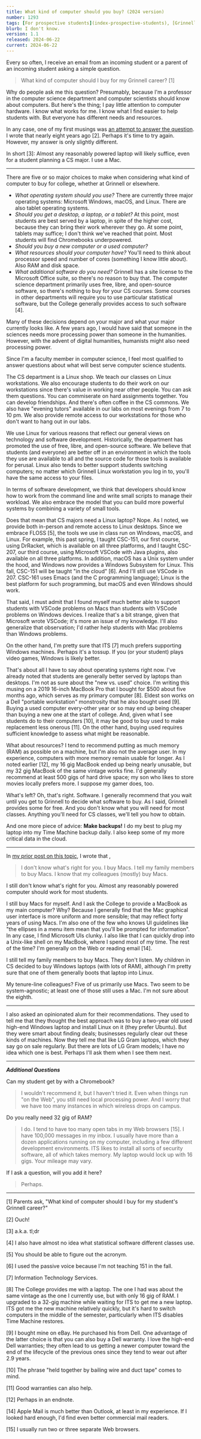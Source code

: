 ```yaml
---
title: What kind of computer should you buy? (2024 version)
number: 1293
tags: [For prospective students](index-prospective-students), [Grinnell](index-grinnell), revised
blurb: I don't know.
version: 1.1
released: 2024-06-22
current: 2024-06-22
---
```

Every so often, I receive an email from an incoming student or a parent of an incoming student asking a simple question.

> What kind of computer should I buy for my Grinnell career? [1]

Why do people ask me this question? Presumably, because I'm a professor in the computer science department and computer scientists should know about computers. But here's the thing; I pay little attention to computer hardware. I know what works for me. I know what I find easier to help students with. But everyone has different needs and resources.

In any case, one of my first musings was [an attempt to answer the question](buy-computer). I wrote that nearly eight years ago [2]. Perhaps it's time to try again. However, my answer is only slightly different.

In short [3]: Almost any reasonably powered laptop will likely suffice, even for a student planning a CS major. I use a Mac. 

---

There are five or so major choices to make when considering what kind of computer to buy for college, whether at Grinnell or elsewhere.

* _What operating system should you use?_ There are currently three major operating systems: Microsoft Windows, macOS, and Linux. There are also tablet operating systems.
* _Should you get a desktop, a laptop, or a tablet?_ At this point, most students are best served by a laptop, in spite of the higher cost, because they can bring their work wherever they go. At some point, tablets may suffice; I don't think we've reached that point. Most students will find Chromebooks underpowered.
* _Should you buy a new computer or a used computer?_
* _What resources should your computer have?_ You'll need to think about processor speed and number of cores (something I know little about). Also RAM and disk space.
* _What additional software do you need?_ Grinnell has a site license to the Microsoft Office suite, so there's no reason to buy that. The computer science department primarily uses free, libre, and open-source software, so there's nothing to buy for your CS courses. Some courses in other departments will require you to use particular statistical software, but the College generally provides access to such software [4].

Many of these decisions depend on your major and what your major currently looks like. A few years ago, I would have said that someone in the sciences needs more processing power than someone in the humanities. However, with the advent of digital humanities, humanists might also need processing power.

Since I'm a faculty member in computer science, I feel most qualified to answer questions about what will best serve computer science students.

The CS department is a Linux shop. We teach our classes on Linux workstations. We also encourage students to do their work on our workstations since there's value in working near other people. You can ask them questions. You can commiserate on hard assignments together. You can develop friendships. And there's often coffee in the CS commons. We also have "evening tutors" available in our labs on most evenings from 7 to 10 pm. We also provide remote access to our workstations for those who don't want to hang out in our labs.

We use Linux for various reasons that reflect our general views on technology and software development. Historically, the department has promoted the use of free, libre, and open-source software. We believe that students (and everyone) are better off in an environment in which the tools they use are available to all and the source code for those tools is available for perusal. Linux also tends to better support students switching computers; no matter which Grinnell Linux workstation you log in to, you'll have the same access to your files.

In terms of software development, we think that developers should know how to work from the command line and write small scripts to manage their workload. We also embrace the model that you can build more powerful systems by combining a variety of small tools.

Does that mean that CS majors need a Linux laptop? Nope. As I noted, we provide both in-person and remote access to Linux desktops. Since we embrace FLOSS [5], the tools we use in class run on Windows, macOS, and Linux. For example, this past spring, I taught CSC-151, our first course, using DrRacket, which is available on all three platforms, and I taught CSC-207, our third course, using Microsoft VSCode with Java plugins, also available on all three platforms. In addition, macOS has a Unix system under the hood, and Windows now provides a Windows Subsystem for Linux. This fall, CSC-151 will be taught "in the cloud" [6]. And I'll still use VSCode in 207. CSC-161 uses Emacs (and the C programming language); Linux is the best platform for such programming, but macOS and even Windows should work.

That said, I must admit that I found myself much better able to support students with VSCode problems on Macs than students with VSCode problems on Windows devices. I realize that's a bit strange, given that Microsoft wrote VSCode; it's more an issue of my knowledge. I'll also generalize that observation; I'd rather help students with Mac problems than Windows problems.

On the other hand, I'm pretty sure that ITS [7] much prefers supporting Windows machines. Perhaps it's a tossup. If you (or your student) plays video games, Windows is likely better.

That's about all I have to say about operating systems right now. I've already noted that students are generally better served by laptops than desktops. I'm not as sure about the "new vs. used" choice. I'm writing this musing on a 2019 16-inch MacBook Pro that I bought for $500 about five months ago, which serves as my primary computer [8]. Eldest son works on a Dell "portable workstation" monstrosity that he also bought used [9]. Buying a used computer every-other year or so may end up being cheaper than buying a new one at the start of college. And, given what I see students do to their computers [10], it may be good to buy used to make replacement less onerous [11]. On the other hand, buying used requires sufficient knowledge to assess what might be reasonable.

What about resources? I tend to recommend putting as much memory (RAM) as possible on a machine, but I'm also not the average user. In my experience, computers with more memory remain usable for longer. As I noted earlier [12], my 16 gig MacBook ended up being nearly unusable, but my 32 gig MacBook of the same vintage works fine. I'd generally recommend at least 500 gigs of hard drive space; my son who likes to store movies locally prefers more. I suppose my gamer does, too.

What's left? Oh, that's right. Software. I generally recommend that you wait until you get to Grinnell to decide what software to buy. As I said, Grinnell provides some for free. And you don't know what you will need for most classes. Anything you'll need for CS classes, we'll tell you how to obtain.

And one more piece of advice: **Make backups!** I do my best to plug my laptop into my Time Machine backup daily. I also keep some of my more critical data in the cloud.

---

In [my prior post on this topic](buy-computer), I wrote that ,

> I don't know what's right for you. I buy Macs. I tell my family members to buy Macs. I know that my colleagues (mostly) buy Macs.

I still don't know what's right for you. Almost any reasonably powered computer should work for most students.

I still buy Macs for myself. And I ask the College to provide a MacBook as my main computer? Why? Because I generally find that the Mac graphical user interface is more uniform and more sensible; that may reflect forty years of using Macs. I'm also one of the few who knows UI guidelines like "the ellipses in a menu item mean that you'll be prompted for information". In any case, I find Microsoft UIs clunky. I also like that I can quickly drop into a Unix-like shell on my MacBook, where I spend most of my time. The rest of the time? I'm generally on the Web or reading email [14].

I still tell my family members to buy Macs. They don't listen. My children in CS decided to buy Windows laptops (with lots of RAM), although I'm pretty sure that one of them generally boots that laptop into Linux.

My tenure-line colleagues? Five of us primarily use Macs. Two seem to be system-agnostic; at least one of those still uses a Mac. I'm not sure about the eighth.

---

I also asked an opinionated alum for their recommendations. They used to tell me that they thought the best approach was to buy a two-year old used high-end Windows laptop and install Linux on it (they prefer Ubuntu). But they were smart about finding deals; businesses regularly clear out these kinds of machines. Now they tell me that like LG Gram laptops, which they say go on sale regularly. But there are lots of LG Gram models; I have no idea which one is best. Perhaps I'll ask them when I see them next.

---

**_Additional Questions_**

Can my student get by with a Chromebook?

> I wouldn't recommend it, but I haven't tried it. Even when things run "on the Web", you still need local processing power. And I worry that we have too many instances in which wireless drops on campus.

Do you really need 32 gig of RAM?

> I do. I tend to have too many open tabs in my Web browsers [15]. I have 100,000 messages in my inbox. I usually have more than a dozen applications running on my computer, including a few different development environments. ITS likes to install all sorts of security software, all of which takes memory. My laptop would lock up with 16 gigs. Your mileage may vary.

If I ask a question, will you add it here?

> Perhaps.

---

[1] Parents ask, "What kind of computer should I buy for my student's Grinnell career?"

[2] Ouch!

[3] a.k.a. tl;dr

[4] I also have almost no idea what statistical software different classes use.

[5] You should be able to figure out the acronym.

[6] I used the passive voice because I'm not teaching 151 in the fall.

[7] Information Technology Services.

[8] The College provides me with a laptop. The one I had was about the same vintage as the one I currently use, but with only 16 gig of RAM. I upgraded to a 32-gig machine while waiting for ITS to get me a new laptop. ITS got me the new machine relatively quickly, but it's hard to switch computers in the middle of the semester, particularly when ITS disables Time Machine restores.

[9] I bought mine on eBay. He purchased his from Dell. One advantage of the latter choice is that you can also buy a Dell warranty. I love the high-end Dell warranties; they often lead to us getting a newer computer toward the end of the lifecycle of the previous ones since they tend to wear out after 2.9 years.

[10] The phrase "held together by bailing wire and duct tape" comes to mind.

[11] Good warranties can also help.

[12] Perhaps in an endnote.

[14] Apple Mail is much better than Outlook, at least in my experience. If I looked hard enough, I'd find even better commercial mail readers.

[15] I usually run two or three separate Web browsers.
